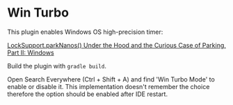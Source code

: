 # Win Turbo

<!-- Plugin description -->
This plugin enables Windows OS high-precision timer:

[LockSupport.parkNanos() Under the Hood and the Curious Case of Parking, Part II: Windows](https://hazelcast.com/blog/locksupport-parknanos-under-the-hood-and-the-curious-case-of-parking-part-ii-windows/)
<!-- Plugin description end -->

Build the plugin with `gradle build`.

Open Search Everywhere (Ctrl + Shift + A) and find 'Win Turbo Mode' to enable or disable it. 
This implementation doesn't remember the choice therefore the option should be enabled after IDE restart.